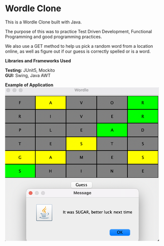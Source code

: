 # Wordle Clone

This is a Wordle Clone built with Java. <br/>

The purpose of this was to practice Test Driven Development, Functional Programming and good programming practices. <br/>

We also use a GET method to help us pick a random word from a location online, as well as figure out if our guess is correctly spelled or is a word. <br/>

**__Libraries and Frameworks Used__** <br/>

**Testing:** JUnit5, Mockito <br/>
**GUI:** Swing, Java AWT <br/>


**__Example of Application__**
![GamePlay](Gameplay%20Screenshot.png)
